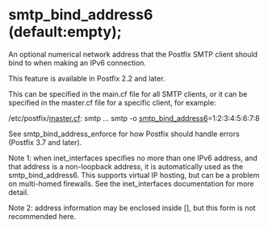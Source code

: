 # smtp_bind_address6 (default:empty); 


An optional numerical network address that the Postfix SMTP client
should bind to when making an IPv6 connection.


 This feature is available in Postfix 2.2 and later. 


This can be specified in the main.cf file for all SMTP clients, or
it can be specified in the master.cf file for a specific client,
for example:




/etc/postfix/<a href="master.5.html">master.cf</a>:
    smtp ... smtp -o <a href="postconf.5.html#smtp_bind_address6">smtp_bind_address6</a>=1:2:3:4:5:6:7:8



 See smtp_bind_address_enforce for how Postfix should handle
errors (Postfix 3.7 and later). 

 Note 1: when inet_interfaces specifies no more than one IPv6
address, and that address is a non-loopback address, it is
automatically used as the smtp_bind_address6.  This supports virtual
IP hosting, but can be a problem on multi-homed firewalls. See the
inet_interfaces documentation for more detail. 

 Note 2: address information may be enclosed inside [],
but this form is not recommended here. 


